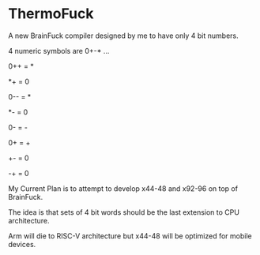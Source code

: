 # ThermoFuck

A new BrainFuck compiler designed by me to have only 4 bit numbers.

4 numeric symbols are 0+-* ...

0++ = *

*+ = 0

0-- = *

*- = 0

0- = -

0+ = +

+- = 0

-+ = 0

My Current Plan is to attempt to develop x44-48 and x92-96 on top of BrainFuck.

The idea is that sets of 4 bit words should be the last extension to CPU architecture.

Arm will die to RISC-V architecture but x44-48 will be optimized for mobile devices.
